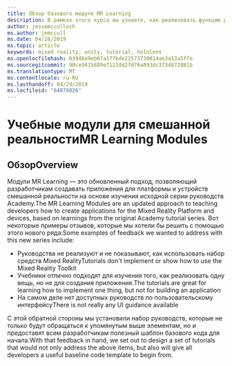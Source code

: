 ```yaml
---
title: Обзор базового модуля MR Learning
description: В рамках этого курса вы узнаете, как реализовать функцию распознавания лиц Azure в приложении смешанной реальности.
author: jessemcculloch
ms.author: jemccull
ms.date: 04/28/2019
ms.topic: article
keywords: mixed reality, unity, tutorial, hololens
ms.openlocfilehash: 63948e9eb67a177bde22573730014ae3a13a5f7e
ms.sourcegitcommit: 90ce9415889e7121dd2fd76a893dc3734672881b
ms.translationtype: MT
ms.contentlocale: ru-RU
ms.lasthandoff: 04/29/2019
ms.locfileid: "64874026"
---
```

# <a name="mr-learning-modules"></a><span data-ttu-id="d2bba-104">Учебные модули для смешанной реальности</span><span class="sxs-lookup"><span data-stu-id="d2bba-104">MR Learning Modules</span></span>

## <a name="overview"></a><span data-ttu-id="d2bba-105">Обзор</span><span class="sxs-lookup"><span data-stu-id="d2bba-105">Overview</span></span>

<span data-ttu-id="d2bba-106">Модули MR Learning — это обновленный подход, позволяющий разработчикам создавать приложения для платформы и устройств смешанной реальности на основе изучения исходной серии руководств Academy.</span><span class="sxs-lookup"><span data-stu-id="d2bba-106">The MR Learning Modules are an updated approach to teaching developers how to create applications for the Mixed Reality Platform and devices, based on learnings from the original Academy tutorial series.</span></span> <span data-ttu-id="d2bba-107">Вот некоторые примеры отзывов, которые мы хотели бы решить с помощью этого нового ряда:</span><span class="sxs-lookup"><span data-stu-id="d2bba-107">Some examples of feedback we wanted to address with this new series include:</span></span>

* <span data-ttu-id="d2bba-108">Руководства не реализуют и не показывают, как использовать набор средств Mixed Reality</span><span class="sxs-lookup"><span data-stu-id="d2bba-108">Tutorials don't implement or show how to use the Mixed Reality Toolkit</span></span>
* <span data-ttu-id="d2bba-109">Учебники отлично подходят для изучения того, как реализовать одну вещь, но не для создания приложения.</span><span class="sxs-lookup"><span data-stu-id="d2bba-109">The tutorials are great for learning how to implement one thing, but not for building an application</span></span>
* <span data-ttu-id="d2bba-110">На самом деле нет доступных руководств по пользовательскому интерфейсу</span><span class="sxs-lookup"><span data-stu-id="d2bba-110">There is not really any UI guidance available</span></span>

<span data-ttu-id="d2bba-111">С этой обратной стороны мы установили набор руководств, которые не только будут обращаться к упомянутым выше элементам, но и предоставят всем разработчикам полезный шаблон базового кода для начала.</span><span class="sxs-lookup"><span data-stu-id="d2bba-111">With that feedback in hand, we set out to design a set of tutorials that would not only address the above items, but also will give all developers a useful baseline code template to begin from.</span></span>
